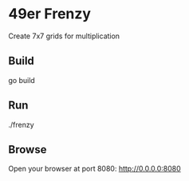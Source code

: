 # 49er Frenzy

Create 7x7 grids for multiplication

## Build

go build

## Run

./frenzy

## Browse

Open your browser at port 8080: http://0.0.0.0:8080

